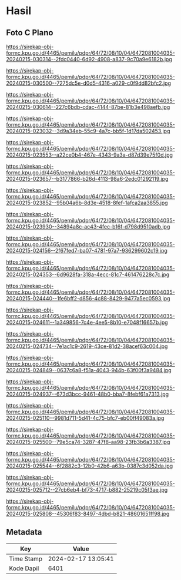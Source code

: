 # Hasil

## Foto C Plano

https://sirekap-obj-formc.kpu.go.id/4465/pemilu/pdpr/64/72/08/10/04/6472081004035-20240215-030314--2fdc0440-6d92-4908-a837-9c70a9e6182b.jpg

https://sirekap-obj-formc.kpu.go.id/4465/pemilu/pdpr/64/72/08/10/04/6472081004035-20240215-030500--7275dc5e-d0d5-4316-a029-c0f9dd82bfc2.jpg

https://sirekap-obj-formc.kpu.go.id/4465/pemilu/pdpr/64/72/08/10/04/6472081004035-20240215-030614--227c6bdb-cdac-4144-87be-81b3e498aefb.jpg

https://sirekap-obj-formc.kpu.go.id/4465/pemilu/pdpr/64/72/08/10/04/6472081004035-20240215-023032--3d9a34eb-55c9-4a7c-bb5f-1d17da502453.jpg

https://sirekap-obj-formc.kpu.go.id/4465/pemilu/pdpr/64/72/08/10/04/6472081004035-20240215-023553--a22ce0b4-467e-4343-9a3a-d87d39e75f0d.jpg

https://sirekap-obj-formc.kpu.go.id/4465/pemilu/pdpr/64/72/08/10/04/6472081004035-20240215-023657--b3177866-b26d-4113-98a6-2edc01292119.jpg

https://sirekap-obj-formc.kpu.go.id/4465/pemilu/pdpr/64/72/08/10/04/6472081004035-20240215-023852--95b04a6b-8d3e-4518-8fef-1afca2aa3855.jpg

https://sirekap-obj-formc.kpu.go.id/4465/pemilu/pdpr/64/72/08/10/04/6472081004035-20240215-023930--34894a8c-ac43-4fec-b16f-d798d9510adb.jpg

https://sirekap-obj-formc.kpu.go.id/4465/pemilu/pdpr/64/72/08/10/04/6472081004035-20240215-024156--2f67fed7-ba07-4781-97a7-936299602c19.jpg

https://sirekap-obj-formc.kpu.go.id/4465/pemilu/pdpr/64/72/08/10/04/6472081004035-20240215-024353--6d9628fa-318a-4ecc-81c7-461476228c7c.jpg

https://sirekap-obj-formc.kpu.go.id/4465/pemilu/pdpr/64/72/08/10/04/6472081004035-20240215-024440--1fe6bff2-d856-4c88-8429-9477a5ec0593.jpg

https://sirekap-obj-formc.kpu.go.id/4465/pemilu/pdpr/64/72/08/10/04/6472081004035-20240215-024611--1a349856-7c4e-4ee5-8b10-e7048f16657b.jpg

https://sirekap-obj-formc.kpu.go.id/4465/pemilu/pdpr/64/72/08/10/04/6472081004035-20240215-024734--7e1ac1c9-2619-43ce-81d2-38acef63c004.jpg

https://sirekap-obj-formc.kpu.go.id/4465/pemilu/pdpr/64/72/08/10/04/6472081004035-20240215-024849--0637c6a8-f51a-4043-944b-63f00f3a9484.jpg

https://sirekap-obj-formc.kpu.go.id/4465/pemilu/pdpr/64/72/08/10/04/6472081004035-20240215-024937--673d3bcc-9461-48b0-bba7-8febf61a7313.jpg

https://sirekap-obj-formc.kpu.go.id/4465/pemilu/pdpr/64/72/08/10/04/6472081004035-20240215-025110--9981d711-5d41-4c75-bfc7-eb00ff49083a.jpg

https://sirekap-obj-formc.kpu.go.id/4465/pemilu/pdpr/64/72/08/10/04/6472081004035-20240215-025500--79e5ca74-3287-47f8-aa98-23fb3b6a3387.jpg

https://sirekap-obj-formc.kpu.go.id/4465/pemilu/pdpr/64/72/08/10/04/6472081004035-20240215-025544--6f2882c3-12b0-42b6-a63b-0387c3d052da.jpg

https://sirekap-obj-formc.kpu.go.id/4465/pemilu/pdpr/64/72/08/10/04/6472081004035-20240215-025712--27cb6eb4-bf73-4717-b882-25219c05f3ae.jpg

https://sirekap-obj-formc.kpu.go.id/4465/pemilu/pdpr/64/72/08/10/04/6472081004035-20240215-025808--45306f83-8497-4dbd-b821-48601651ff98.jpg


## Metadata

| Key        | Value               |
| ---------- | ------------------- |
| Time Stamp | 2024-02-17 13:05:41 |
| Kode Dapil | 6401                |



